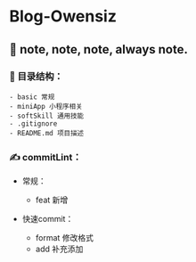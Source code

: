 # Blog-Owensiz

## 🙋 note, note, note, always note.

### 🏡 目录结构： 
```
- basic 常规
- miniApp 小程序相关
- softSkill 通用技能
- .gitignore 
- README.md 项目描述
``` 

### ✍️ commitLint：

- 常规：
  - feat 新增

- 快速commit： 
  - format 修改格式
  - add 补充添加


